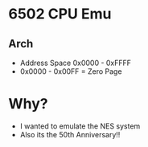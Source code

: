 # 6502 CPU Emu

## Arch
 - Address Space 0x0000 - 0xFFFF
  - 0x0000 - 0x00FF = Zero Page

# Why?
 - I wanted to emulate the NES system
 - Also its the 50th Anniversary!!
